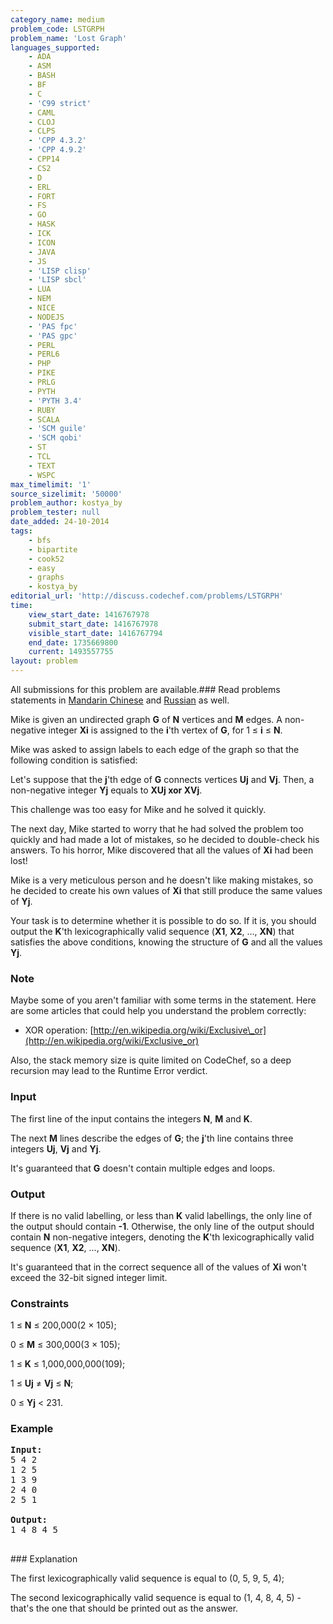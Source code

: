 ```yaml
---
category_name: medium
problem_code: LSTGRPH
problem_name: 'Lost Graph'
languages_supported:
    - ADA
    - ASM
    - BASH
    - BF
    - C
    - 'C99 strict'
    - CAML
    - CLOJ
    - CLPS
    - 'CPP 4.3.2'
    - 'CPP 4.9.2'
    - CPP14
    - CS2
    - D
    - ERL
    - FORT
    - FS
    - GO
    - HASK
    - ICK
    - ICON
    - JAVA
    - JS
    - 'LISP clisp'
    - 'LISP sbcl'
    - LUA
    - NEM
    - NICE
    - NODEJS
    - 'PAS fpc'
    - 'PAS gpc'
    - PERL
    - PERL6
    - PHP
    - PIKE
    - PRLG
    - PYTH
    - 'PYTH 3.4'
    - RUBY
    - SCALA
    - 'SCM guile'
    - 'SCM qobi'
    - ST
    - TCL
    - TEXT
    - WSPC
max_timelimit: '1'
source_sizelimit: '50000'
problem_author: kostya_by
problem_tester: null
date_added: 24-10-2014
tags:
    - bfs
    - bipartite
    - cook52
    - easy
    - graphs
    - kostya_by
editorial_url: 'http://discuss.codechef.com/problems/LSTGRPH'
time:
    view_start_date: 1416767978
    submit_start_date: 1416767978
    visible_start_date: 1416767794
    end_date: 1735669800
    current: 1493557755
layout: problem
---
```

All submissions for this problem are available.###  Read problems statements in [Mandarin Chinese](http://www.codechef.com/download/translated/COOK52/mandarin/LSTGRPH.pdf) and [Russian](http://www.codechef.com/download/translated/COOK52/russian/LSTGRPH.pdf) as well.

 Mike is given an undirected graph **G** of **N** vertices and **M** edges. A non-negative integer **Xi** is assigned to the **i**'th vertex of **G**, for 1 ≤ **i** ≤ **N**.

 Mike was asked to assign labels to each edge of the graph so that the following condition is satisfied:

 Let's suppose that the **j**'th edge of **G** connects vertices **Uj** and **Vj**. Then, a non-negative integer **Yj** equals to **XUj xor XVj**.

 This challenge was too easy for Mike and he solved it quickly.

 The next day, Mike started to worry that he had solved the problem too quickly and had made a lot of mistakes, so he decided to double-check his answers. To his horror, Mike discovered that all the values of **Xi** had been lost!

 Mike is a very meticulous person and he doesn't like making mistakes, so he decided to create his own values of **Xi** that still produce the same values of **Yj**.

 Your task is to determine whether it is possible to do so. If it is, you should output the **K**'th lexicographically valid sequence (**X1**, **X2**, ..., **XN**) that satisfies the above conditions, knowing the structure of **G** and all the values **Yj**.

### Note

 Maybe some of you aren't familiar with some terms in the statement. Here are some articles that could help you understand the problem correctly:

- XOR operation: [http://en.wikipedia.org/wiki/Exclusive\_or](http://en.wikipedia.org/wiki/Exclusive_or)

 Also, the stack memory size is quite limited on CodeChef, so a deep recursion may lead to the Runtime Error verdict.

### Input

 The first line of the input contains the integers **N**, **M** and **K**.

 The next **M** lines describe the edges of **G**; the **j**'th line contains three integers **Uj**, **Vj** and **Yj**.

 It's guaranteed that **G** doesn't contain multiple edges and loops.

### Output

 If there is no valid labelling, or less than **K** valid labellings, the only line of the output should contain **-1**. Otherwise, the only line of the output should contain **N** non-negative integers, denoting the **K**'th lexicographically valid sequence (**X1**, **X2**, ..., **XN**).

 It's guaranteed that in the correct sequence all of the values of **Xi** won't exceed the 32-bit signed integer limit.

### Constraints

1 ≤ **N** ≤ 200,000(2 × 105);

0 ≤ **M** ≤ 300,000(3 × 105);

1 ≤ **K** ≤ 1,000,000,000(109);

1 ≤ **Uj** ≠ **Vj** ≤ **N**;

0 ≤ **Yj** < 231.

### Example

<pre><b>Input:</b>
5 4 2
1 2 5
1 3 9
2 4 0
2 5 1

<b>Output:</b>
1 4 8 4 5 

</pre>### Explanation

 The first lexicographically valid sequence is equal to (0, 5, 9, 5, 4);

 The second lexicographically valid sequence is equal to (1, 4, 8, 4, 5) - that's the one that should be printed out as the answer.
